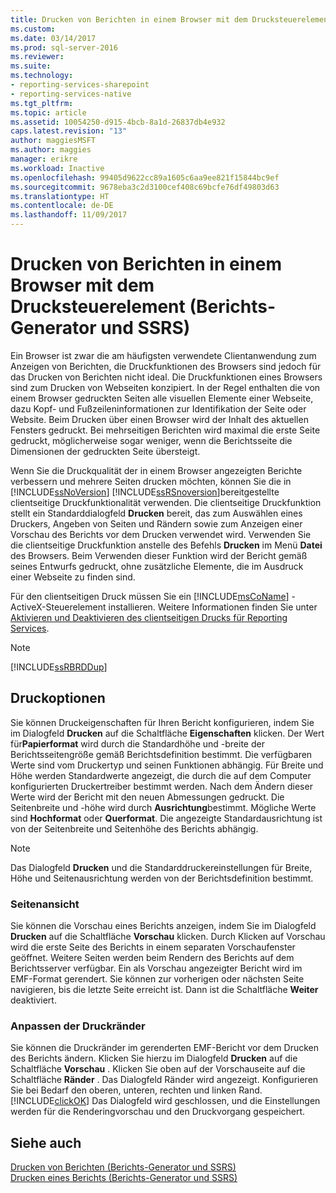 ```yaml
---
title: Drucken von Berichten in einem Browser mit dem Drucksteuerelement (Berichts-Generator und SSRS) | Microsoft-Dokumentation
ms.custom: 
ms.date: 03/14/2017
ms.prod: sql-server-2016
ms.reviewer: 
ms.suite: 
ms.technology:
- reporting-services-sharepoint
- reporting-services-native
ms.tgt_pltfrm: 
ms.topic: article
ms.assetid: 10054250-d915-4bcb-8a1d-26837db4e932
caps.latest.revision: "13"
author: maggiesMSFT
ms.author: maggies
manager: erikre
ms.workload: Inactive
ms.openlocfilehash: 99405d9622cc89a1605c6aa9ee821f15844bc9ef
ms.sourcegitcommit: 9678eba3c2d3100cef408c69bcfe76df49803d63
ms.translationtype: HT
ms.contentlocale: de-DE
ms.lasthandoff: 11/09/2017
---
```

# <a name="print-reports-from-a-browser-with-the-print-control-report-builder-and-ssrs"></a>Drucken von Berichten in einem Browser mit dem Drucksteuerelement (Berichts-Generator und SSRS)
  Ein Browser ist zwar die am häufigsten verwendete Clientanwendung zum Anzeigen von Berichten, die Druckfunktionen des Browsers sind jedoch für das Drucken von Berichten nicht ideal. Die Druckfunktionen eines Browsers sind zum Drucken von Webseiten konzipiert. In der Regel enthalten die von einem Browser gedruckten Seiten alle visuellen Elemente einer Webseite, dazu Kopf- und Fußzeileninformationen zur Identifikation der Seite oder Website. Beim Drucken über einen Browser wird der Inhalt des aktuellen Fensters gedruckt. Bei mehrseitigen Berichten wird maximal die erste Seite gedruckt, möglicherweise sogar weniger, wenn die Berichtsseite die Dimensionen der gedruckten Seite übersteigt.  
  
 Wenn Sie die Druckqualität der in einem Browser angezeigten Berichte verbessern und mehrere Seiten drucken möchten, können Sie die in [!INCLUDE[ssNoVersion](../../includes/ssnoversion-md.md)] [!INCLUDE[ssRSnoversion](../../includes/ssrsnoversion-md.md)]bereitgestellte clientseitige Druckfunktionalität verwenden. Die clientseitige Druckfunktion stellt ein Standarddialogfeld **Drucken** bereit, das zum Auswählen eines Druckers, Angeben von Seiten und Rändern sowie zum Anzeigen einer Vorschau des Berichts vor dem Drucken verwendet wird. Verwenden Sie die clientseitige Druckfunktion anstelle des Befehls **Drucken** im Menü **Datei** des Browsers. Beim Verwenden dieser Funktion wird der Bericht gemäß seines Entwurfs gedruckt, ohne zusätzliche Elemente, die im Ausdruck einer Webseite zu finden sind.  
  
 Für den clientseitigen Druck müssen Sie ein [!INCLUDE[msCoName](../../includes/msconame-md.md)] -ActiveX-Steuerelement installieren. Weitere Informationen finden Sie unter [Aktivieren und Deaktivieren des clientseitigen Drucks für Reporting Services](../../reporting-services/report-server/enable-and-disable-client-side-printing-for-reporting-services.md).  
  
> [!NOTE]  
>  [!INCLUDE[ssRBRDDup](../../includes/ssrbrddup-md.md)]  
  
## <a name="print-options"></a>Druckoptionen  
 Sie können Druckeigenschaften für Ihren Bericht konfigurieren, indem Sie im Dialogfeld **Drucken** auf die Schaltfläche **Eigenschaften** klicken. Der Wert für**Papierformat** wird durch die Standardhöhe und -breite der Berichtsseitengröße gemäß Berichtsdefinition bestimmt. Die verfügbaren Werte sind vom Druckertyp und seinen Funktionen abhängig. Für Breite und Höhe werden Standardwerte angezeigt, die durch die auf dem Computer konfigurierten Druckertreiber bestimmt werden. Nach dem Ändern dieser Werte wird der Bericht mit den neuen Abmessungen gedruckt. Die Seitenbreite und -höhe wird durch **Ausrichtung**bestimmt. Mögliche Werte sind **Hochformat** oder **Querformat**. Die angezeigte Standardausrichtung ist von der Seitenbreite und Seitenhöhe des Berichts abhängig.  
  
> [!NOTE]  
>  Das Dialogfeld **Drucken** und die Standarddruckereinstellungen für Breite, Höhe und Seitenausrichtung werden von der Berichtsdefinition bestimmt.  
  
### <a name="print-preview"></a>Seitenansicht  
 Sie können die Vorschau eines Berichts anzeigen, indem Sie im Dialogfeld **Drucken** auf die Schaltfläche **Vorschau** klicken. Durch Klicken auf Vorschau wird die erste Seite des Berichts in einem separaten Vorschaufenster geöffnet. Weitere Seiten werden beim Rendern des Berichts auf dem Berichtsserver verfügbar. Ein als Vorschau angezeigter Bericht wird im EMF-Format gerendert. Sie können zur vorherigen oder nächsten Seite navigieren, bis die letzte Seite erreicht ist. Dann ist die Schaltfläche **Weiter** deaktiviert.  
  
### <a name="adjusting-print-margins"></a>Anpassen der Druckränder  
 Sie können die Druckränder im gerenderten EMF-Bericht vor dem Drucken des Berichts ändern. Klicken Sie hierzu im Dialogfeld **Drucken** auf die Schaltfläche **Vorschau** . Klicken Sie oben auf der Vorschauseite auf die Schaltfläche **Ränder** . Das Dialogfeld Ränder wird angezeigt. Konfigurieren Sie bei Bedarf den oberen, unteren, rechten und linken Rand. [!INCLUDE[clickOK](../../includes/clickok-md.md)] Das Dialogfeld wird geschlossen, und die Einstellungen werden für die Renderingvorschau und den Druckvorgang gespeichert.  
  
## <a name="see-also"></a>Siehe auch  
 [Drucken von Berichten &#40;Berichts-Generator und SSRS&#41;](../../reporting-services/report-builder/print-reports-report-builder-and-ssrs.md)   
 [Drucken eines Berichts &#40;Berichts-Generator und SSRS&#41;](../../reporting-services/report-builder/print-a-report-report-builder-and-ssrs.md)  
  
  

